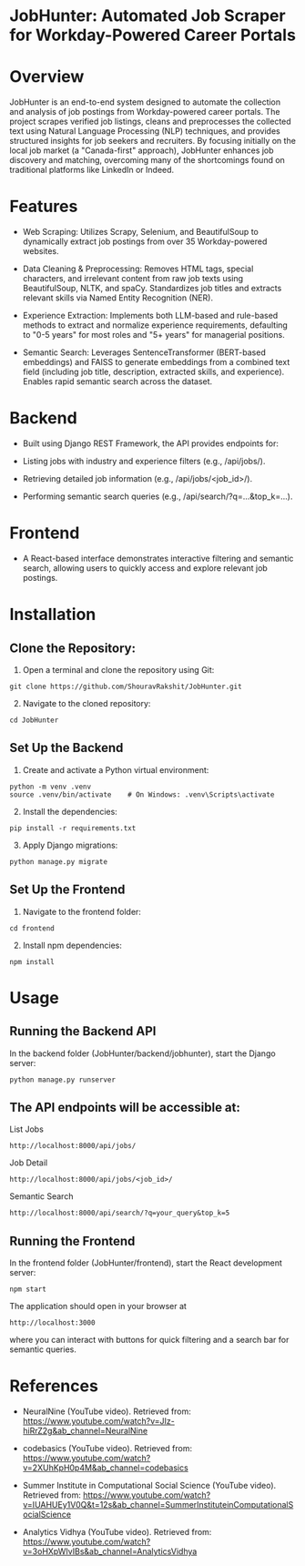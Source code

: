 # **JobHunter: Automated Job Scraper for Workday-Powered Career Portals**

# **Overview**
JobHunter is an end-to-end system designed to automate the collection and analysis of job postings from Workday-powered career portals. The project scrapes verified job listings, cleans and preprocesses the collected text using Natural Language Processing (NLP) techniques, and provides structured insights for job seekers and recruiters. By focusing initially on the local job market (a "Canada-first" approach), JobHunter enhances job discovery and matching, overcoming many of the shortcomings found on traditional platforms like LinkedIn or Indeed.

# **Features**
- Web Scraping:
Utilizes Scrapy, Selenium, and BeautifulSoup to dynamically extract job postings from over 35 Workday-powered websites.

- Data Cleaning & Preprocessing:
Removes HTML tags, special characters, and irrelevant content from raw job texts using BeautifulSoup, NLTK, and spaCy. Standardizes job titles and extracts relevant skills via Named Entity Recognition (NER).

- Experience Extraction:
Implements both LLM-based and rule-based methods to extract and normalize experience requirements, defaulting to "0-5 years" for most roles and "5+ years" for managerial positions.

- Semantic Search:
Leverages SentenceTransformer (BERT-based embeddings) and FAISS to generate embeddings from a combined text field (including job title, description, extracted skills, and experience). Enables rapid semantic search across the dataset.

# **Backend**
- Built using Django REST Framework, the API provides endpoints for:

- Listing jobs with industry and experience filters (e.g., /api/jobs/).

- Retrieving detailed job information (e.g., /api/jobs/<job_id>/).

- Performing semantic search queries (e.g., /api/search/?q=...&top_k=...).

# **Frontend**
- A React-based interface demonstrates interactive filtering and semantic search, allowing users to quickly access and explore relevant job postings.


# **Installation**
## Clone the Repository:

1. Open a terminal and clone the repository using Git:

```
git clone https://github.com/ShouravRakshit/JobHunter.git
```

2. Navigate to the cloned repository:
```
cd JobHunter
```

## Set Up the Backend

1. Create and activate a Python virtual environment:

```
python -m venv .venv
source .venv/bin/activate    # On Windows: .venv\Scripts\activate
```

2. Install the dependencies:

```
pip install -r requirements.txt
```

3. Apply Django migrations:

```
python manage.py migrate
```

## Set Up the Frontend

1. Navigate to the frontend folder:
```
cd frontend
```

2. Install npm dependencies:
```
npm install
```

# **Usage**

## Running the Backend API
In the backend folder (JobHunter/backend/jobhunter), start the Django server:
```
python manage.py runserver
```

## The API endpoints will be accessible at:

List Jobs
```
http://localhost:8000/api/jobs/
```

Job Detail
```
http://localhost:8000/api/jobs/<job_id>/
```
Semantic Search
```
http://localhost:8000/api/search/?q=your_query&top_k=5
```

## Running the Frontend
In the frontend folder (JobHunter/frontend), start the React development server:
```
npm start
```

The application should open in your browser at 
```
http://localhost:3000
```
where you can interact with buttons for quick filtering and a search bar for semantic queries.

# **References**
- NeuralNine (YouTube video). Retrieved from: https://www.youtube.com/watch?v=JIz-hiRrZ2g&ab_channel=NeuralNine

- codebasics (YouTube video). Retrieved from: https://www.youtube.com/watch?v=2XUhKpH0p4M&ab_channel=codebasics

- Summer Institute in Computational Social Science (YouTube video). Retrieved from: https://www.youtube.com/watch?v=IUAHUEy1V0Q&t=12s&ab_channel=SummerInstituteinComputationalSocialScience

- Analytics Vidhya (YouTube video). Retrieved from: https://www.youtube.com/watch?v=3oHXpWIvIBs&ab_channel=AnalyticsVidhya
